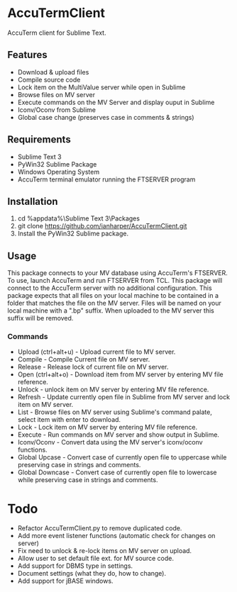 # AccuTermClient

AccuTerm client for Sublime Text.

## Features 
* Download & upload files
* Compile source code
* Lock item on the MultiValue server while open in Sublime
* Browse files on MV server
* Execute commands on the MV Server and display ouput in Sublime
* Iconv/Oconv from Sublime
* Global case change (preserves case in comments & strings)

## Requirements
* Sublime Text 3
* PyWin32 Sublime Package
* Windows Operating System
* AccuTerm terminal emulator running the FTSERVER program

## Installation
1. cd %appdata%\Sublime Text 3\Packages
2. git clone https://github.com/ianharper/AccuTermClient.git
3. Install the PyWin32 Sublime package.

## Usage
This package connects to your MV database using AccuTerm's FTSERVER. To use, launch AccuTerm and run FTSERVER from TCL. This package will connect to the AccuTerm server with no additional configuration. This package expects that all files on your local machine to be contained in a folder that matches the file on the MV server. Files will be named on your local machine with a ".bp" suffix. When uploaded to the MV server this suffix will be removed. 

### Commands
* Upload (ctrl+alt+u) - Upload current file to MV server.
* Compile - Compile Current file on MV server.
* Release - Release lock of current file on MV server.
* Open (ctrl+alt+o) - Download item from MV server by entering MV file reference.
* Unlock - unlock item on MV server by entering MV file reference.
* Refresh - Update currently open file in Sublime from MV server and lock item on MV server.
* List - Browse files on MV server using Sublime's command palate, select item with enter to download. 
* Lock - Lock item on MV server by entering MV file reference.
* Execute - Run commands on MV server and show output in Sublime.
* Iconv/Oconv - Convert data using the MV server's iconv/oconv functions.
* Global Upcase - Convert case of currently open file to uppercase while preserving case in strings and comments.
* Global Downcase - Convert case of currently open file to lowercase while preserving case in strings and comments.

# Todo
* Refactor AccuTermClient.py to remove duplicated code.
* Add more event listener functions (automatic check for changes on server)
* Fix need to unlock & re-lock items on MV server on upload.
* Allow user to set default file ext. for MV source code.
* Add support for DBMS type in settings.
* Document settings (what they do, how to change).
* Add support for jBASE windows.

